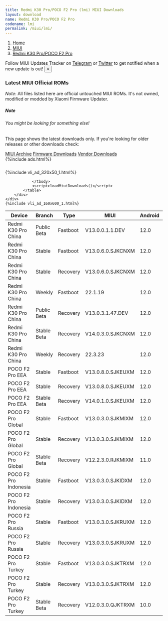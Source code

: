 ```yaml
---
title: Redmi K30 Pro/POCO F2 Pro (lmi) MIUI Downloads
layout: download
name: Redmi K30 Pro/POCO F2 Pro
codename: lmi
permalink: /miui/lmi/
---
```

<nav aria-label="breadcrumb">
    <ol class="breadcrumb">
        <li class="breadcrumb-item"><a href="/">Home</a></li>
        <li class="breadcrumb-item"><a href="/miui/">MIUI</a></li>
        <li class="breadcrumb-item active" aria-current="page"><a href="/miui/lmi/">Redmi K30 Pro/POCO F2 Pro</a></li>
    </ol>
</nav>
<div class="alert alert-primary alert-dismissible fade show" role="alert">
    Follow MIUI Updates Tracker on <a href="https://t.me/MIUIUpdatesTracker" class="alert-link">Telegram</a>
     or <a href="https://twitter.com/MiFwUpdater" class="alert-link">Twitter</a> to get notified when a new update is out!
    <button type="button" class="close" data-dismiss="alert" aria-label="Close">
        <span aria-hidden="true">&times;</span>
    </button>
</div>

### Latest MIUI Official ROMs
*Note*: All files listed here are official untouched MIUI ROMs. It's not owned, modified or modded by Xiaomi Firmware Updater.
<div class="card">
  <div class="card-body">
    <h5 class="card-title">Note</h5>
    <h6 class="card-subtitle mb-2 text-muted">You might be looking for something else!</h6>
    <p class="card-text">This page shows the latest downloads only.
     If you're looking for older releases or other downloads check:</p>
    <a href="/archive/miui/lmi/" class="card-link">MIUI Archive</a>
    <a href="/firmware/lmi/" class="card-link">Firmware Downloads</a>
    <a href="/vendor/lmi/" class="card-link">Vendor Downloads</a>
  </div>
</div>
{%include ads.html%}
<div class="row justify-content-center">
    <div class="col-10">
        <div class="table-responsive-md" style="margin-top: 25px;">
            {%include vli_ad_320x50_1.html%}
            <table id="miui" class="display dt-responsive nowrap compact table table-striped table-hover table-sm">
                <thead class="thead-dark">
                    <tr>
                        <th data-ref="device">Device</th>
                        <th data-ref="branch">Branch</th>
                        <th data-ref="type">Type</th>
                        <th data-ref="miui">MIUI</th>
                        <th data-ref="android">Android</th>
                        <th data-ref="size">Size</th>
                        <th data-ref="size">Date</th>
                        <th data-ref="link">Link</th>
                    </tr>
                </thead>
                <tbody>
                <tr><td>Redmi K30 Pro China</td><td>Public Beta</td><td>Fastboot</td><td>V13.0.0.1.1.DEV</td><td>12.0</td><td>5.0 GB</td><td>2022-01-14</td><td><a href="/miui/lmi/public beta/V13.0.0.1.1.DEV/">Download</a></td></tr>
<tr><td>Redmi K30 Pro China</td><td>Stable</td><td>Fastboot</td><td>V13.0.6.0.SJKCNXM</td><td>12.0</td><td>5.4 GB</td><td>2022-11-01</td><td><a href="/miui/lmi/stable/V13.0.6.0.SJKCNXM/">Download</a></td></tr>
<tr><td>Redmi K30 Pro China</td><td>Stable</td><td>Recovery</td><td>V13.0.6.0.SJKCNXM</td><td>12.0</td><td>4.6 GB</td><td>2022-11-04</td><td><a href="/miui/lmi/stable/V13.0.6.0.SJKCNXM/">Download</a></td></tr>
<tr><td>Redmi K30 Pro China</td><td>Weekly</td><td>Fastboot</td><td>22.1.19</td><td>12.0</td><td>5.7 GB</td><td>2022-01-19</td><td><a href="/miui/lmi/weekly/22.1.19/">Download</a></td></tr>
<tr><td>Redmi K30 Pro China</td><td>Public Beta</td><td>Recovery</td><td>V13.0.3.1.47.DEV</td><td>12.0</td><td>4.7 GB</td><td>2022-07-15</td><td><a href="/miui/lmi/public beta/V13.0.3.1.47.DEV/">Download</a></td></tr>
<tr><td>Redmi K30 Pro China</td><td>Stable Beta</td><td>Recovery</td><td>V14.0.3.0.SJKCNXM</td><td>12.0</td><td>4.7 GB</td><td>2023-03-10</td><td><a href="/miui/lmi/stable beta/V14.0.3.0.SJKCNXM/">Download</a></td></tr>
<tr><td>Redmi K30 Pro China</td><td>Weekly</td><td>Recovery</td><td>22.3.23</td><td>12.0</td><td>4.8 GB</td><td>2022-03-24</td><td><a href="/miui/lmi/weekly/22.3.23/">Download</a></td></tr>
<tr><td>POCO F2 Pro EEA</td><td>Stable</td><td>Fastboot</td><td>V13.0.8.0.SJKEUXM</td><td>12.0</td><td>5.1 GB</td><td>2022-12-26</td><td><a href="/miui/lmi/stable/V13.0.8.0.SJKEUXM/">Download</a></td></tr>
<tr><td>POCO F2 Pro EEA</td><td>Stable</td><td>Recovery</td><td>V13.0.8.0.SJKEUXM</td><td>12.0</td><td>3.7 GB</td><td>2023-01-12</td><td><a href="/miui/lmi/stable/V13.0.8.0.SJKEUXM/">Download</a></td></tr>
<tr><td>POCO F2 Pro EEA</td><td>Stable Beta</td><td>Recovery</td><td>V14.0.1.0.SJKEUXM</td><td>12.0</td><td>3.7 GB</td><td>2023-03-13</td><td><a href="/miui/lmi/stable beta/V14.0.1.0.SJKEUXM/">Download</a></td></tr>
<tr><td>POCO F2 Pro Global</td><td>Stable</td><td>Fastboot</td><td>V13.0.3.0.SJKMIXM</td><td>12.0</td><td>5.4 GB</td><td>2022-06-20</td><td><a href="/miui/lmi/stable/V13.0.3.0.SJKMIXM/">Download</a></td></tr>
<tr><td>POCO F2 Pro Global</td><td>Stable</td><td>Recovery</td><td>V13.0.3.0.SJKMIXM</td><td>12.0</td><td>3.7 GB</td><td>2022-06-24</td><td><a href="/miui/lmi/stable/V13.0.3.0.SJKMIXM/">Download</a></td></tr>
<tr><td>POCO F2 Pro Global</td><td>Stable Beta</td><td>Recovery</td><td>V12.2.3.0.RJKMIXM</td><td>11.0</td><td>3.1 GB</td><td>2020-12-25</td><td><a href="/miui/lmi/stable beta/V12.2.3.0.RJKMIXM/">Download</a></td></tr>
<tr><td>POCO F2 Pro Indonesia</td><td>Stable</td><td>Fastboot</td><td>V13.0.3.0.SJKIDXM</td><td>12.0</td><td>5.3 GB</td><td>2022-07-04</td><td><a href="/miui/lmi/stable/V13.0.3.0.SJKIDXM/">Download</a></td></tr>
<tr><td>POCO F2 Pro Indonesia</td><td>Stable</td><td>Recovery</td><td>V13.0.3.0.SJKIDXM</td><td>12.0</td><td>3.5 GB</td><td>2022-07-11</td><td><a href="/miui/lmi/stable/V13.0.3.0.SJKIDXM/">Download</a></td></tr>
<tr><td>POCO F2 Pro Russia</td><td>Stable</td><td>Fastboot</td><td>V13.0.3.0.SJKRUXM</td><td>12.0</td><td>5.1 GB</td><td>2022-07-04</td><td><a href="/miui/lmi/stable/V13.0.3.0.SJKRUXM/">Download</a></td></tr>
<tr><td>POCO F2 Pro Russia</td><td>Stable</td><td>Recovery</td><td>V13.0.3.0.SJKRUXM</td><td>12.0</td><td>3.5 GB</td><td>2022-07-15</td><td><a href="/miui/lmi/stable/V13.0.3.0.SJKRUXM/">Download</a></td></tr>
<tr><td>POCO F2 Pro Turkey</td><td>Stable</td><td>Fastboot</td><td>V13.0.3.0.SJKTRXM</td><td>12.0</td><td>5.0 GB</td><td>2022-07-11</td><td><a href="/miui/lmi/stable/V13.0.3.0.SJKTRXM/">Download</a></td></tr>
<tr><td>POCO F2 Pro Turkey</td><td>Stable</td><td>Recovery</td><td>V13.0.3.0.SJKTRXM</td><td>12.0</td><td>3.5 GB</td><td>2022-07-22</td><td><a href="/miui/lmi/stable/V13.0.3.0.SJKTRXM/">Download</a></td></tr>
<tr><td>POCO F2 Pro Turkey</td><td>Stable Beta</td><td>Recovery</td><td>V12.0.3.0.QJKTRXM</td><td>10.0</td><td>3.0 GB</td><td>2020-10-29</td><td><a href="/miui/lmi/stable beta/V12.0.3.0.QJKTRXM/">Download</a></td></tr>

                </tbody>
                <script>loadMiuiDownloads()</script>
            </table>
        </div>
    </div>
    {%include vli_ad_160x600_1.html%}
</div>
